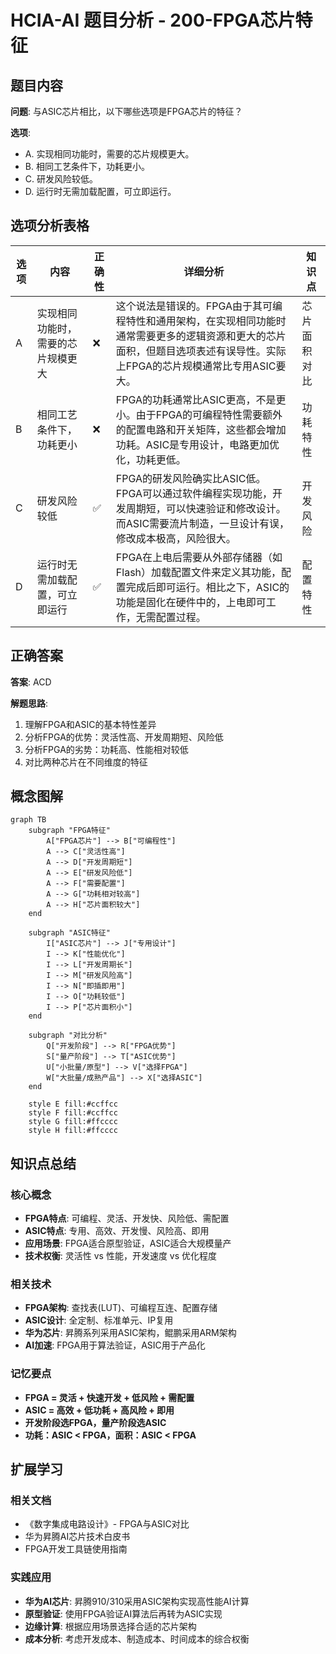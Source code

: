 # HCIA-AI 题目分析 - 200-FPGA芯片特征

## 题目内容

**问题**: 与ASIC芯片相比，以下哪些选项是FPGA芯片的特征？

**选项**:
- A. 实现相同功能时，需要的芯片规模更大。
- B. 相同工艺条件下，功耗更小。
- C. 研发风险较低。
- D. 运行时无需加载配置，可立即运行。

## 选项分析表格

| 选项 | 内容 | 正确性 | 详细分析 | 知识点 |
|------|------|--------|----------|--------|
| A | 实现相同功能时，需要的芯片规模更大 | ❌ | 这个说法是错误的。FPGA由于其可编程特性和通用架构，在实现相同功能时通常需要更多的逻辑资源和更大的芯片面积，但题目选项表述有误导性。实际上FPGA的芯片规模通常比专用ASIC要大。 | 芯片面积对比 |
| B | 相同工艺条件下，功耗更小 | ❌ | FPGA的功耗通常比ASIC更高，不是更小。由于FPGA的可编程特性需要额外的配置电路和开关矩阵，这些都会增加功耗。ASIC是专用设计，电路更加优化，功耗更低。 | 功耗特性 |
| C | 研发风险较低 | ✅ | FPGA的研发风险确实比ASIC低。FPGA可以通过软件编程实现功能，开发周期短，可以快速验证和修改设计。而ASIC需要流片制造，一旦设计有误，修改成本极高，风险很大。 | 开发风险 |
| D | 运行时无需加载配置，可立即运行 | ✅ | FPGA在上电后需要从外部存储器（如Flash）加载配置文件来定义其功能，配置完成后即可运行。相比之下，ASIC的功能是固化在硬件中的，上电即可工作，无需配置过程。 | 配置特性 |

## 正确答案
**答案**: ACD

**解题思路**: 
1. 理解FPGA和ASIC的基本特性差异
2. 分析FPGA的优势：灵活性高、开发周期短、风险低
3. 分析FPGA的劣势：功耗高、性能相对较低
4. 对比两种芯片在不同维度的特征

## 概念图解

```mermaid
graph TB
    subgraph "FPGA特征"
        A["FPGA芯片"] --> B["可编程性"]
        A --> C["灵活性高"]
        A --> D["开发周期短"]
        A --> E["研发风险低"]
        A --> F["需要配置"]
        A --> G["功耗相对较高"]
        A --> H["芯片面积较大"]
    end
    
    subgraph "ASIC特征"
        I["ASIC芯片"] --> J["专用设计"]
        I --> K["性能优化"]
        I --> L["开发周期长"]
        I --> M["研发风险高"]
        I --> N["即插即用"]
        I --> O["功耗较低"]
        I --> P["芯片面积小"]
    end
    
    subgraph "对比分析"
        Q["开发阶段"] --> R["FPGA优势"]
        S["量产阶段"] --> T["ASIC优势"]
        U["小批量/原型"] --> V["选择FPGA"]
        W["大批量/成熟产品"] --> X["选择ASIC"]
    end
    
    style E fill:#ccffcc
    style F fill:#ccffcc
    style G fill:#ffcccc
    style H fill:#ffcccc
```

## 知识点总结

### 核心概念
- **FPGA特点**: 可编程、灵活、开发快、风险低、需配置
- **ASIC特点**: 专用、高效、开发慢、风险高、即用
- **应用场景**: FPGA适合原型验证，ASIC适合大规模量产
- **技术权衡**: 灵活性 vs 性能，开发速度 vs 优化程度

### 相关技术
- **FPGA架构**: 查找表(LUT)、可编程互连、配置存储
- **ASIC设计**: 全定制、标准单元、IP复用
- **华为芯片**: 昇腾系列采用ASIC架构，鲲鹏采用ARM架构
- **AI加速**: FPGA用于算法验证，ASIC用于产品化

### 记忆要点
- **FPGA = 灵活 + 快速开发 + 低风险 + 需配置**
- **ASIC = 高效 + 低功耗 + 高风险 + 即用**
- **开发阶段选FPGA，量产阶段选ASIC**
- **功耗：ASIC < FPGA，面积：ASIC < FPGA**

## 扩展学习

### 相关文档
- 《数字集成电路设计》- FPGA与ASIC对比
- 华为昇腾AI芯片技术白皮书
- FPGA开发工具链使用指南

### 实践应用
- **华为AI芯片**: 昇腾910/310采用ASIC架构实现高性能AI计算
- **原型验证**: 使用FPGA验证AI算法后再转为ASIC实现
- **边缘计算**: 根据应用场景选择合适的芯片架构
- **成本分析**: 考虑开发成本、制造成本、时间成本的综合权衡